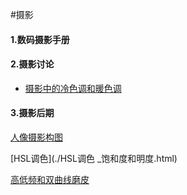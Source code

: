 #摄影

#### 1.数码摄影手册

#### 2.摄影讨论

- [摄影中的冷色调和暖色调](./摄影中冷暖色调.html) 

#### 3.摄影后期

[人像摄影构图](./人像摄影构图.html) 

[HSL调色](./HSL调色 _饱和度和明度.html) 

[高低频和双曲线磨皮](./摄影——后期/磨皮方法.html) 